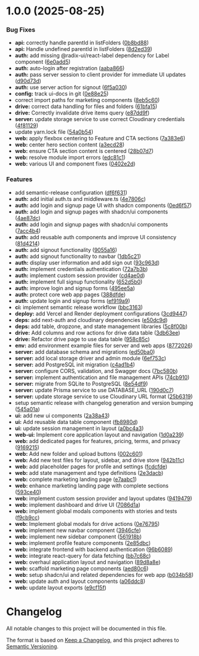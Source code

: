 # 1.0.0 (2025-08-25)

### Bug Fixes

- **api:** correctly handle parentId in listFolders ([0b8bd88](https://github.com/natinium/me-drive/commit/0b8bd88d4856985222e598fc5be60785c6ca135b))
- **api:** Handle undefined parentId in listFolders ([8d2ed39](https://github.com/natinium/me-drive/commit/8d2ed3932c0845a07a4b4c9d213a246760b3488f))
- **auth:** add missing @radix-ui/react-label dependency for Label component ([6e0add5](https://github.com/natinium/me-drive/commit/6e0add506925d6a409278fef3ead9ac8cbfc3a43))
- **auth:** auto-login after registration ([aaba866](https://github.com/natinium/me-drive/commit/aaba86603311f782f8257fde75808be68957ca5d))
- **auth:** pass server session to client provider for immediate UI updates ([d90d73d](https://github.com/natinium/me-drive/commit/d90d73d19e381af86906d309eebb881b26929d80))
- **auth:** use server action for signout ([6f5a030](https://github.com/natinium/me-drive/commit/6f5a030ddce4eda44beeba4364267a158a9f4b81))
- **config:** track ui-docs in git ([0e88e25](https://github.com/natinium/me-drive/commit/0e88e250562db37565a98cdefd9de775fd725b2b))
- correct import paths for marketing components ([8eb5c60](https://github.com/natinium/me-drive/commit/8eb5c60f29b1d3c0ee9bb119be8b18ab57f6a76b))
- **drive:** correct data handling for files and folders ([61bfa15](https://github.com/natinium/me-drive/commit/61bfa1543d199f4b58586d4edd26552abffd1adc))
- **drive:** Correctly invalidate drive items query ([e87dd9f](https://github.com/natinium/me-drive/commit/e87dd9f629c7b9b3567acb5b8927148c134066f0))
- **server:** update storage service to use correct Cloudinary credentials ([4f81129](https://github.com/natinium/me-drive/commit/4f81129324e9fe16c86e386f4ed565279128d9c8))
- update yarn.lock file ([54a0b54](https://github.com/natinium/me-drive/commit/54a0b54a99ab2b9f9a9af1e15ea3673e29b3d2b1))
- **web:** apply flexbox centering to Feature and CTA sections ([7a383e6](https://github.com/natinium/me-drive/commit/7a383e69e7c89d68c9d2a754dd3b32c906487c91))
- **web:** center hero section content ([a3ecd28](https://github.com/natinium/me-drive/commit/a3ecd28dc711a1ea7a5951f7a8246b05c1019e3c))
- **web:** ensure CTA section content is centered ([28b07d7](https://github.com/natinium/me-drive/commit/28b07d793ef29c20cbc929a0cb999833ae84fde7))
- **web:** resolve module import errors ([edc81c1](https://github.com/natinium/me-drive/commit/edc81c1d86703b95be2a2afbbab04e2b10f51373))
- **web:** various UI and component fixes ([0402e2d](https://github.com/natinium/me-drive/commit/0402e2d9cd6ea4b2e285147278e3125f900866a6))

### Features

- add semantic-release configuration ([df6f631](https://github.com/natinium/me-drive/commit/df6f6315ddb5a031a40960d1c62e0ef1ab8f0a00))
- **auth:** add initial auth.ts and middleware.ts ([4e7806c](https://github.com/natinium/me-drive/commit/4e7806c56bce81665fb21607d59e1902127a2300))
- **auth:** add login and signup page UI with shadcn components ([0ed6f57](https://github.com/natinium/me-drive/commit/0ed6f57ebc9c621b9995e174cfade533022c0084))
- **auth:** add login and signup pages with shadcn/ui components ([4ae87dc](https://github.com/natinium/me-drive/commit/4ae87dcd7b81036054375a4e0a3729e420f39727))
- **auth:** add login and signup pages with shadcn/ui components ([7acc4b4](https://github.com/natinium/me-drive/commit/7acc4b46dc722964f38d059755dca3ba100c8266))
- **auth:** add reusable auth components and improve UI consistency ([81d4214](https://github.com/natinium/me-drive/commit/81d42140370c6074dac5135d668b2cea56165eb8))
- **auth:** add signout functionality ([9055a16](https://github.com/natinium/me-drive/commit/9055a1664c67e7989b8039e83a80593ea14213c0))
- **auth:** add signout functionality to navbar ([1db5c21](https://github.com/natinium/me-drive/commit/1db5c2153715ead42e2d6ff03bcae6076674d553))
- **auth:** display user information and add sign out ([93c963d](https://github.com/natinium/me-drive/commit/93c963d75a67ecbc1687654ff1372bad377f18ae))
- **auth:** implement credentials authentication ([72a7b3b](https://github.com/natinium/me-drive/commit/72a7b3bcded1aa6b3524c32c5b4d815840f427be))
- **auth:** implement custom session provider ([cd4ae0d](https://github.com/natinium/me-drive/commit/cd4ae0d3d61ee817c2535d0aff6033b3e3399080))
- **auth:** implement full signup functionality ([652d5b0](https://github.com/natinium/me-drive/commit/652d5b0a55aa46495514cb4462b84f626ea867b7))
- **auth:** improve login and signup forms ([495ee5a](https://github.com/natinium/me-drive/commit/495ee5ac7a03382806338a7241c85da56df03af5))
- **auth:** protect core web app pages ([388dfde](https://github.com/natinium/me-drive/commit/388dfdec5e0838f1962bd7350840ada4af0275ad))
- **auth:** update login and signup forms ([ef919a9](https://github.com/natinium/me-drive/commit/ef919a956ef78f4de59446a5a5d8c8950a848aaf))
- **ci:** implement semantic release workflow ([bbc3163](https://github.com/natinium/me-drive/commit/bbc31635e404f9828915a50625b082a72b85153d))
- **deploy:** add Vercel and Render deployment configurations ([3cd9447](https://github.com/natinium/me-drive/commit/3cd94472b9d16bc185903e3b3c249188a9cc9f98))
- **deps:** add next-auth and cloudinary dependencies ([e50dc9d](https://github.com/natinium/me-drive/commit/e50dc9d871d019cba4227dcc8706ff26703260bf))
- **deps:** add table, dropzone, and state management libraries ([5c8f00b](https://github.com/natinium/me-drive/commit/5c8f00b95bc44feb36a9f5b39e1170816afe5b58))
- **drive:** Add columns and row actions for drive data table ([3db63ee](https://github.com/natinium/me-drive/commit/3db63ee80d686e3b3af3518533b6e3c9c162fecd))
- **drive:** Refactor drive page to use data table ([958c85c](https://github.com/natinium/me-drive/commit/958c85c6edfac00545c6036747bcfc63fe7ad431))
- **env:** add environment example files for server and web apps ([8772026](https://github.com/natinium/me-drive/commit/87720269dd0c91810dc5c3e39476aa2c129f3bb1))
- **server:** add database schema and migrations ([ed50ba0](https://github.com/natinium/me-drive/commit/ed50ba0f9ff5f914bfc667f31ff12269a59dfc32))
- **server:** add local storage driver and admin module ([6ef753c](https://github.com/natinium/me-drive/commit/6ef753c6d288f71d3322fd32044e48c0b75de24b))
- **server:** add PostgreSQL init migration ([c4ad1b4](https://github.com/natinium/me-drive/commit/c4ad1b402a6adcbfffcd1a391e048b7bedeb086b))
- **server:** configure CORS, validation, and Swagger docs ([7bc580b](https://github.com/natinium/me-drive/commit/7bc580ba866141da865c5816325e988cbb93abb9))
- **server:** implement authentication and file management APIs ([74cb910](https://github.com/natinium/me-drive/commit/74cb9108c530db08566471bcb6f38a7f5ce333b5))
- **server:** migrate from SQLite to PostgreSQL ([8e54df9](https://github.com/natinium/me-drive/commit/8e54df907884ad391c8d8d68e14358d74dd27230))
- **server:** update Prisma service to use DATABASE_URL ([190d0c7](https://github.com/natinium/me-drive/commit/190d0c774979e75f02812e74135f90f884332e64))
- **server:** update storage service to use Cloudinary URL format ([25b6319](https://github.com/natinium/me-drive/commit/25b63190f0c1c99efc99ea65601a6dc8af862e3d))
- setup semantic release with changelog generation and version bumping ([545a01a](https://github.com/natinium/me-drive/commit/545a01a10d336ec723f3c7c9ce60a26517c728a5))
- **ui:** add new ui components ([2a38a43](https://github.com/natinium/me-drive/commit/2a38a43af76d7494025b08874bce3dc66616ab95))
- **ui:** Add reusable data table component ([fb8980d](https://github.com/natinium/me-drive/commit/fb8980db5bffe0fd2af8258d41ab4e5f3da32226))
- **ui:** update session management in layout ([a0bc4a3](https://github.com/natinium/me-drive/commit/a0bc4a3136467a51f0a6fa9a1241c0a04ee42238))
- **web-ui:** Implement core application layout and navigation ([1d0a239](https://github.com/natinium/me-drive/commit/1d0a2391bd2bdf0cd03dcbfad5b5104ea2c55ee7))
- **web:** add dedicated pages for features, pricing, terms, and privacy ([9169215](https://github.com/natinium/me-drive/commit/916921559c35fedbec4b42ff096b5828a37e2fc2))
- **web:** Add new folder and upload buttons ([002c601](https://github.com/natinium/me-drive/commit/002c60173396bcbd2812c0165c169881cb6da62d))
- **web:** Add new test files for layout, sidebar, and drive store ([942b11c](https://github.com/natinium/me-drive/commit/942b11ccda56547e4dac33a4e64d3890c2ad47a6))
- **web:** add placeholder pages for profile and settings ([fcdcfde](https://github.com/natinium/me-drive/commit/fcdcfded82fb78bceb993a07e4712c925ee85de1))
- **web:** add state management and type definitions ([2e3dacb](https://github.com/natinium/me-drive/commit/2e3dacb44a4c026f9ba6d69958eaa50fa4d4796c))
- **web:** complete marketing landing page ([e7aabc1](https://github.com/natinium/me-drive/commit/e7aabc1143b060f8d4666440e38df9b591761b05))
- **web:** enhance marketing landing page with complete sections ([593ce40](https://github.com/natinium/me-drive/commit/593ce400c9fca70cb6ae08f3a2706592892f7843))
- **web:** implement custom session provider and layout updates ([9419479](https://github.com/natinium/me-drive/commit/94194795ae381ac9267fc636f26211469b3faee5))
- **web:** implement dashboard and drive UI ([7086d1a](https://github.com/natinium/me-drive/commit/7086d1a7a7a9cafb040f40f29b35dad7dcc80d39))
- **web:** implement global modals components with stories and tests ([f9cb9cc](https://github.com/natinium/me-drive/commit/f9cb9cc2786c896e554de0e885dfacf4d0e1c2df))
- **web:** Implement global modals for drive actions ([0e76795](https://github.com/natinium/me-drive/commit/0e767959aabfa6ecfac1476b66e31f28e2153489))
- **web:** implement new navbar component ([3946cfe](https://github.com/natinium/me-drive/commit/3946cfec0361e341641ea660fcb5886f249ed3cb))
- **web:** implement new sidebar component ([561918b](https://github.com/natinium/me-drive/commit/561918b1a3a3b60166b5b5e125f91ad5c0252afb))
- **web:** implement profile feature components ([2e85dbc](https://github.com/natinium/me-drive/commit/2e85dbc83756780bb27d73eacb6ac558b54e1838))
- **web:** integrate frontend with backend authentication ([96b6089](https://github.com/natinium/me-drive/commit/96b60899a5f302fbe04038866c6ec7bea090f3e4))
- **web:** integrate react-query for data fetching ([bb7c68c](https://github.com/natinium/me-drive/commit/bb7c68cc504080bc5f6d9d5a2b68705eab7dbb07))
- **web:** overhaul application layout and navigation ([89d8a8e](https://github.com/natinium/me-drive/commit/89d8a8ec8f53c8c49d54533ef4ca2679bb2e4afd))
- **web:** scaffold marketing page components ([aed80c6](https://github.com/natinium/me-drive/commit/aed80c68770e6e9ac583873f8842b3d7c6eb9085))
- **web:** setup shadcn/ui and related dependencies for web app ([b034b58](https://github.com/natinium/me-drive/commit/b034b58d9b7b9762198b743a1aadb558114781e0))
- **web:** update auth and layout components ([a06ddc8](https://github.com/natinium/me-drive/commit/a06ddc84d7b96db32fcdfa0d68d21ff107b41e23))
- **web:** update layout exports ([e9cf15f](https://github.com/natinium/me-drive/commit/e9cf15ffa1045c81b4466edd2ca94c3f6762726d))

# Changelog

All notable changes to this project will be documented in this file.

The format is based on [Keep a Changelog](https://keepachangelog.com/en/1.0.0/),
and this project adheres to [Semantic Versioning](https://semver.org/spec/v2.0.0.html).
